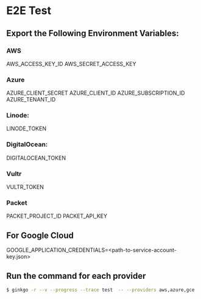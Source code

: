 # E2E Test

## Export the Following Environment Variables:

### AWS
AWS_ACCESS_KEY_ID
AWS_SECRET_ACCESS_KEY

### Azure
AZURE_CLIENT_SECRET
AZURE_CLIENT_ID
AZURE_SUBSCRIPTION_ID
AZURE_TENANT_ID

### Linode:
LINODE_TOKEN

### DigitalOcean:
DIGITALOCEAN_TOKEN

### Vultr
VULTR_TOKEN

### Packet
PACKET_PROJECT_ID
PACKET_API_KEY

## For Google Cloud
GOOGLE_APPLICATION_CREDENTIALS=<path-to-service-account-key.json>

## Run the command for each provider

```bash
$ ginkgo -r --v --progress --trace test  -- --providers aws,azure,gce
```

